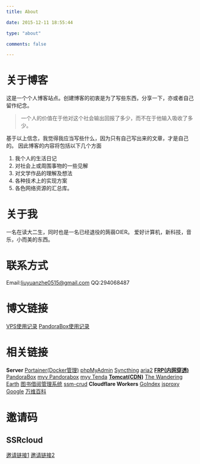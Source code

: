 ```yaml
---
title: About

date: 2015-12-11 18:55:44

type: "about"

comments: false

---
```

# 关于博客
这是一个个人博客站点。创建博客的初衷是为了写些东西，分享一下，亦或者自己留作纪念。

>  一个人的价值在于他对这个社会输出回报了多少，而不在于他输入吸收了多少。

基于以上信念，我觉得我应当写些什么，因为只有自己写出来的文章，才是自己的。
因此博客的内容将包括以下几个方面

1.  我个人的生活日记
2.  对社会上或周围事物的一些见解
3.  对文学作品的理解及想法
4.  各种技术上的实现方案
5.  各色网络资源的汇总库。

# 关于我
一名在读大二生，同时也是一名已经退役的蒟蒻OIER。
爱好计算机，新科技，音乐，小而美的东西。

# 联系方式
Email:liuyuanzhe0515@gmail.com
QQ:294068487

# 博文链接
[VPS使用记录](/2019/04/15/vps使用记录/)
[PandoraBox使用记录](/2019/11/17/PandoraBox使用记录/)

# 相关链接
**Server**
[Portainer(Docker管理)](https://portainer.home999.cc/)
[phpMyAdmin](https://mysql.home999.cc/)
[Syncthing](https://sync.home999.cc/)
[aria2](https://aria.home999.cc/)
**[FRP(内网穿透)](https://frp.home999.cc/)**
[PandoraBox](http://newk2p.home999.cc:8080/)
[myy Pandorabox](http://k2p.home999.cc:8080/)
[myy Tenda](http://myy.home999.cc:8080/)
**[Tomcat(CDN)](https://tomcat.home999.cc/)**
[The Wandering Earth](https://tomcat.home999.cc/phase-04-implementation-003-javaWeb/)
[图书借阅管理系统](https://tomcat.home999.cc/book/)
[ssm-crud](https://tomcat.home999.cc/ssm-crud/)
**Cloudflare Workers**
[GoIndex](https://gd.lyz05.workers.dev/)
[jsproxy](https://jp.lyz05.workers.dev/)
[Google](https://jp.lyz05.workers.dev/-----https://www.google.com/)
[万维百科](https://goo.gle.workers.dev/)

<!-- [ZHBIT OJ](http://oj.home999.cc:8080/) -->

# 邀请码
## SSRcloud
[邀请链接1](https://www.clashcloud.net/auth/register?code=SAYv)
[邀请链接2](https://ntt-co-jp.club/#/auth/register?code=SAYv)
